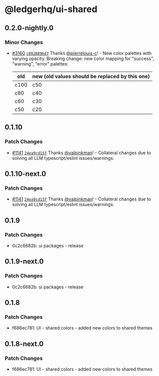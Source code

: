 # @ledgerhq/ui-shared

## 0.2.0-nightly.0

### Minor Changes

- [#3160](https://github.com/LedgerHQ/ledger-live/pull/3160) [`c8920896d7`](https://github.com/LedgerHQ/ledger-live/commit/c8920896d7c96cab88f95ce705dc55aac5b345bc) Thanks [@pierrelouis-c](https://github.com/pierrelouis-c)! - New color palettes with varying opacity.
  Breaking change: new color mapping for "success", "warning", "error" palettes:

  | old  | new (old values should be replaced by this one) |
  | ---- | ----------------------------------------------- |
  | c100 | c50                                             |
  | c80  | c40                                             |
  | c60  | c30                                             |
  | c50  | c20                                             |

## 0.1.10

### Patch Changes

- [#1141](https://github.com/LedgerHQ/ledger-live/pull/1141) [`24ea9cd15f`](https://github.com/LedgerHQ/ledger-live/commit/24ea9cd15f92d5a2c74c4b936bacb89d5d4d36fd) Thanks [@valpinkman](https://github.com/valpinkman)! - Collateral changes due to solving all LLM typescript/eslint issues/warnings.

## 0.1.10-next.0

### Patch Changes

- [#1141](https://github.com/LedgerHQ/ledger-live/pull/1141) [`24ea9cd15f`](https://github.com/LedgerHQ/ledger-live/commit/24ea9cd15f92d5a2c74c4b936bacb89d5d4d36fd) Thanks [@valpinkman](https://github.com/valpinkman)! - Collateral changes due to solving all LLM typescript/eslint issues/warnings.

## 0.1.9

### Patch Changes

- 0c2c6682b: ui packages - release

## 0.1.9-next.0

### Patch Changes

- 0c2c6682b: ui packages - release

## 0.1.8

### Patch Changes

- f686ec781: UI - shared colors - added new colors to shared themes

## 0.1.8-next.0

### Patch Changes

- f686ec781: UI - shared colors - added new colors to shared themes
